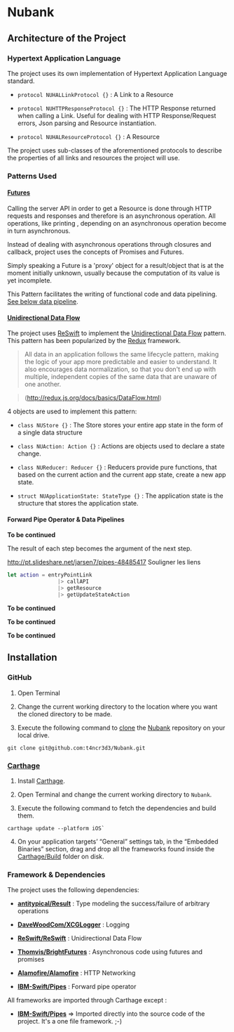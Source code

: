 Nubank
======

## Architecture of the Project
### Hypertext Application Language

The project uses its own implementation of Hypertext Application Language standard.

- `protocol NUHALLinkProtocol {}` :  A Link to a Resource

- `protocol NUHTTPResponseProtocol {}` : The HTTP Response returned when calling a Link. Useful for dealing with HTTP Response/Request errors, Json parsing and Resource instantiation.

- `protocol NUHALResourceProtocol {}` : A Resource

The project uses sub-classes of the aforementioned protocols to describe the properties of all links and resources the project will use.

### Patterns Used
#### [Futures](https://en.wikipedia.org/wiki/Futures_and_promises)

Calling the server API in order to get a Resource is done through HTTP requests and responses and therefore is an asynchronous operation. All operations, like printing , depending on an asynchronous operation become in turn asynchronous.

Instead of dealing with asynchronous operations through closures and callback, project uses the concepts of Promises and Futures.

Simply speaking a Future is a 'proxy' object for a result/object that is at the moment
initially unknown, usually because the computation of its value is yet incomplete.

This Pattern facilitates the writing of functional code and data pipelining. [See below data pipeline](https://github.com/t4ncr3d3/Nubank#forward-pipe-operator--data-pipelines).

#### [Unidirectional Data Flow](http://redux.js.org/docs/basics/DataFlow.html)

The project uses [ReSwift](https://github.com/ReSwift/ReSwift) to implement the [Unidirectional Data Flow](http://redux.js.org/docs/basics/DataFlow.html) pattern. This pattern has been popularized by the [Redux](http://redux.js.org/) framework.

> All data in an application follows the same lifecycle pattern, making the logic of your app more predictable and easier to understand. It also encourages data normalization, so that you don't end up with multiple, independent copies of the same data that are unaware of one another.

> (http://redux.js.org/docs/basics/DataFlow.html)

4 objects are used to implement this pattern:

- `class NUStore {}` : The Store stores your entire app state in the form of a single data structure

- `class NUAction: Action {}` : Actions are objects used to declare a state change.

- `class NUReducer: Reducer {}` : Reducers provide pure functions, that based on the current action and the current app state, create a new app state.

- `struct NUApplicationState: StateType {}` : The application state is the structure that stores the application state.

#### Forward Pipe Operator & Data Pipelines


**To be continued**

  The result of each step becomes the argument of the next step.

  http://pt.slideshare.net/jarsen7/pipes-48485417
  Souligner les liens

  ```swift
  let action = entryPointLink
                  |> callAPI
                  |> getResource
                  |> getUpdateStateAction
  ```

**To be continued**

**To be continued**

**To be continued**

## Installation
### GitHub

1. Open Terminal

2. Change the current working directory to the location where you want the cloned directory to be made.

3. Execute the following command to [clone](https://help.github.com/articles/cloning-a-repository/) the [Nubank](https://github.com/t4ncr3d3/Nubank) repository on your local drive.
  ```
  git clone git@github.com:t4ncr3d3/Nubank.git
  ```

### [Carthage](https://github.com/Carthage/Carthage)

1. Install [Carthage](https://github.com/Carthage/Carthage#installing-carthage).

2. Open Terminal and change the current working directory to `Nubank`.

3. Execute the following command to fetch the dependencies and build them.

  ```
  carthage update --platform iOS`
  ```

4. On your application targets’ “General” settings tab, in the “Embedded Binaries” section, drag and drop all the frameworks found inside the [Carthage/Build](https://github.com/Carthage/Carthage/blob/master/Documentation/Artifacts.md#carthagebuild) folder on disk.

### Framework & Dependencies

The project uses the following dependencies:

- **[antitypical/Result](https://github.com/antitypical/Result)** : Type modeling the success/failure of arbitrary operations

- **[DaveWoodCom/XCGLogger](https://github.com/DaveWoodCom/XCGLogger)** : Logging

- **[ReSwift/ReSwift](https://github.com/ReSwift/ReSwift)** : Unidirectional Data Flow

- **[Thomvis/BrightFutures](https://github.com/Thomvis/BrightFutures)** : Asynchronous code using futures and promises

- **[Alamofire/Alamofire](https://github.com/Alamofire/Alamofire)** : HTTP Networking

- **[IBM-Swift/Pipes](https://github.com/IBM-Swift/Pipes)** : Forward pipe operator

All frameworks are imported through Carthage except :

- **[IBM-Swift/Pipes](https://github.com/IBM-Swift/Pipes)**     =>  Imported directly into the source code of the project. It's a one file framework. ;-)
